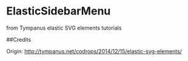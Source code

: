 # ElasticSidebarMenu
from Tympanus elastic SVG elements tutorials

##Credits

Origin: http://tympanus.net/codrops/2014/12/15/elastic-svg-elements/
